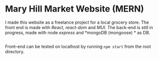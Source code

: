 # Mary Hill Market Website (MERN)

I made this website as a freelance project for a local grocery store. The front end is made with *React, react-dom* and *MUI*. The back-end is still in progress, made with node *express* and *mongoDB (mongoose) * as DB. 

##
Front-end can be tested on localhost by running `npm start` from the root directory. 

